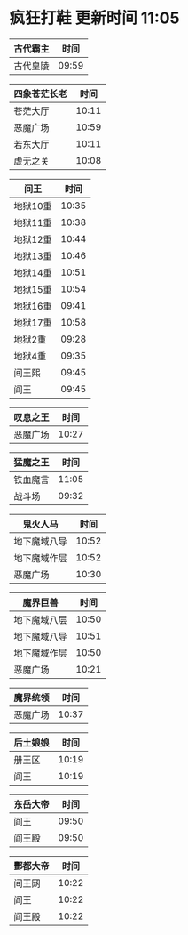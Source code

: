# 疯狂打鞋 更新时间 11:05

| 古代霸主   | 时间    |
|--------|-------|
| 古代皇陵 | 09:59 |

| 四象苍茫长老   | 时间    |
|--------|-------|
| 苍茫大厅 | 10:11 |
| 恶魔广场 | 10:59 |
| 若东大厅 | 10:11 |
| 虚无之关 | 10:08 |

| 间王   | 时间    |
|--------|-------|
| 地狱10重 | 10:35 |
| 地狱11重 | 10:38 |
| 地狱12重 | 10:44 |
| 地狱13重 | 10:46 |
| 地狱14重 | 10:51 |
| 地狱15重 | 10:54 |
| 地狱16重 | 09:41 |
| 地狱17重 | 10:58 |
| 地狱2重 | 09:28 |
| 地狱4重 | 09:35 |
| 间王熙 | 09:45 |
| 阎王 | 09:45 |

| 叹息之王   | 时间    |
|--------|-------|
| 恶魔广场 | 10:27 |

| 猛魔之王   | 时间    |
|--------|-------|
| 铁血魔言 | 11:05 |
| 战斗场 | 09:32 |

| 鬼火人马   | 时间    |
|--------|-------|
| 地下魔域八导 | 10:52 |
| 地下魔域作层 | 10:52 |
| 恶魔广场 | 10:30 |

| 魔界巨兽   | 时间    |
|--------|-------|
| 地下魔域八层 | 10:50 |
| 地下魔域八导 | 10:51 |
| 地下魔域作层 | 10:50 |
| 恶魔广场 | 10:21 |

| 魔界统领   | 时间    |
|--------|-------|
| 恶魔广场 | 10:37 |

| 后土娘娘   | 时间    |
|--------|-------|
| 册王区 | 10:19 |
| 阎王 | 10:19 |

| 东岳大帝   | 时间    |
|--------|-------|
| 阎王 | 09:50 |
| 阎王殿 | 09:50 |

| 酆都大帝   | 时间    |
|--------|-------|
| 间王网 | 10:22 |
| 阎王 | 10:22 |
| 阎王殿 | 10:22 |